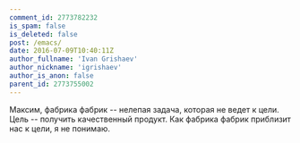 ```yaml
---
comment_id: 2773782232
is_spam: false
is_deleted: false
post: /emacs/
date: 2016-07-09T10:40:11Z
author_fullname: 'Ivan Grishaev'
author_nickname: 'igrishaev'
author_is_anon: false
parent_id: 2773755002
---
```


<p>Максим, фабрика фабрик -- нелепая задача, которая не ведет к цели. Цель -- получить качественный продукт. Как фабрика фабрик приблизит нас к цели, я не понимаю.</p>
